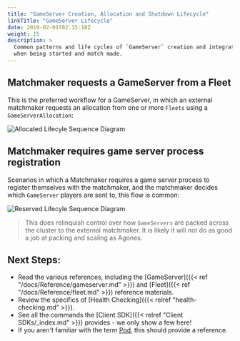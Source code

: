 ```yaml
---
title: "GameServer Creation, Allocation and Shutdown Lifecycle"
linkTitle: "GameServer Lifecycle"
date: 2019-02-01T02:15:18Z
weight: 15
description: >
  Common patterns and life cycles of `GameServer` creation and integration with the SDK, 
  when being started and match made.
---
```


## Matchmaker requests a GameServer from a Fleet

This is the preferred workflow for a GameServer, in which an external matchmaker requests an allocation from one or more
`Fleets` using a `GameServerAllocation`:

![Allocated Lifecyle Sequence Diagram](../../../diagrams/gameserver-lifecycle.puml.png)

## Matchmaker requires game server process registration

Scenarios in which a Matchmaker requires a game server process to register themselves with the matchmaker, and the
matchmaker decides which `GameServer` players are sent to, this flow is common:

![Reserved Lifecyle Sequence Diagram](../../../diagrams/gameserver-reserved.puml.png)

> This does relinquish control over how `GameServers` are packed across the cluster to the external matchmaker. It is likely
  it will not do as good a job at packing and scaling as Agones. 

## Next Steps:

- Read the various references, including the [GameServer]({{< ref "/docs/Reference/gameserver.md" >}}) and [Fleet]({{< ref "/docs/Reference/fleet.md" >}}) reference materials.
- Review the specifics of [Health Checking]({{< relref "health-checking.md" >}}).
- See all the commands the [Client SDK]({{< relref "Client SDKs/_index.md" >}}) provides - we only show a few here!
- If you aren't familiar with the term [Pod](https://kubernetes.io/docs/concepts/workloads/pods/pod/), this should provide a reference.